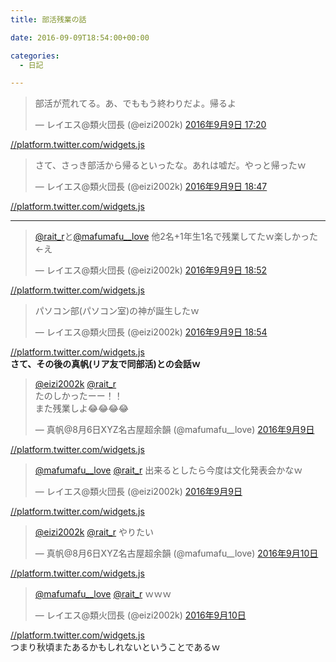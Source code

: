 ```yaml
---
title: 部活残業の話

date: 2016-09-09T18:54:00+00:00

categories:
  - 日記

---
```

> <p lang="ja" dir="ltr">
>   部活が荒れてる。あ、でももう終わりだよ。帰るよ
> </p>
> 
> &mdash; レイエス@類火団長 (@eizi2002k) [2016年9月9日 17:20][1]

[//platform.twitter.com/widgets.js][2]

> <p lang="ja" dir="ltr">
>   さて、さっき部活から帰るといったな。あれは嘘だ。やっと帰ったｗ
> </p>
> 
> &mdash; レイエス@類火団長 (@eizi2002k) [2016年9月9日 18:47][3]

[//platform.twitter.com/widgets.js][2]  
****

<a name='more'></a>

> <p lang="ja" dir="ltr">
>   <a href="https://twitter.com/rait_r">@rait_r</a>と<a href="https://twitter.com/mafumafu__love">@mafumafu__love</a> 他2名+1年生1名で残業してたｗ楽しかった←え
> </p>
> 
> &mdash; レイエス@類火団長 (@eizi2002k) [2016年9月9日 18:52][4]

[//platform.twitter.com/widgets.js][2]

> <p lang="ja" dir="ltr">
>   パソコン部(パソコン室)の神が誕生したｗ
> </p>
> 
> &mdash; レイエス@類火団長 (@eizi2002k) [2016年9月9日 18:54][5]

[//platform.twitter.com/widgets.js][2]  
**さて、その後の真帆(リア友で同部活)との会話ｗ**

> <p lang="ja" dir="ltr">
>   <a href="https://twitter.com/eizi2002k">@eizi2002k</a> <a href="https://twitter.com/rait_r">@rait_r</a><br />たのしかったーー！！<br />また残業しよ&#x1f602;&#x1f602;&#x1f602;&#x1f602;
> </p>
> 
> &mdash; 真帆@8月6日XYZ名古屋超余韻 (@mafumafu__love) [2016年9月9日][6]

[//platform.twitter.com/widgets.js][2]

> <p lang="ja" dir="ltr">
>   <a href="https://twitter.com/mafumafu__love">@mafumafu__love</a> <a href="https://twitter.com/rait_r">@rait_r</a> 出来るとしたら今度は文化発表会かなｗ
> </p>
> 
> &mdash; レイエス@類火団長 (@eizi2002k) [2016年9月9日][7]

[//platform.twitter.com/widgets.js][2]

> <p lang="ja" dir="ltr">
>   <a href="https://twitter.com/eizi2002k">@eizi2002k</a> <a href="https://twitter.com/rait_r">@rait_r</a> やりたい
> </p>
> 
> &mdash; 真帆@8月6日XYZ名古屋超余韻 (@mafumafu__love) [2016年9月10日][8]

[//platform.twitter.com/widgets.js][2]

> <p lang="und" dir="ltr">
>   <a href="https://twitter.com/mafumafu__love">@mafumafu__love</a> <a href="https://twitter.com/rait_r">@rait_r</a> ｗｗｗ
> </p>
> 
> &mdash; レイエス@類火団長 (@eizi2002k) [2016年9月10日][9]

[//platform.twitter.com/widgets.js][2]  
つまり秋頃またあるかもしれないということであるｗ

 [1]: https://twitter.com/eizi2002k/status/774160639849660417
 [2]: http://platform.twitter.com/widgets.js
 [3]: https://twitter.com/eizi2002k/status/774182342596276226
 [4]: https://twitter.com/eizi2002k/status/774183740381638656
 [5]: https://twitter.com/eizi2002k/status/774184183501459459
 [6]: https://twitter.com/mafumafu__love/status/774186081830830084
 [7]: https://twitter.com/eizi2002k/status/774186268154400768
 [8]: https://twitter.com/mafumafu__love/status/774467713892704257
 [9]: https://twitter.com/eizi2002k/status/774467803856277504